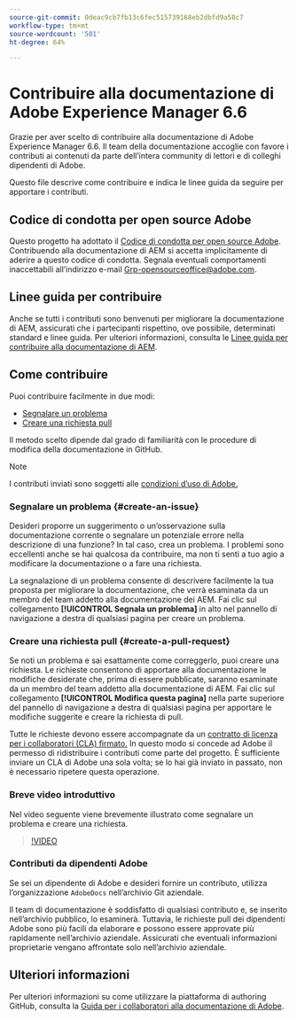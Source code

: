 ```yaml
---
source-git-commit: 0deac9cb7fb13c6fec515739168eb2dbfd9a58c7
workflow-type: tm+mt
source-wordcount: '501'
ht-degree: 64%

---
```

# Contribuire alla documentazione di Adobe Experience Manager 6.6

Grazie per aver scelto di contribuire alla documentazione di Adobe Experience Manager 6.6. Il team della documentazione accoglie con favore i contributi ai contenuti da parte dell’intera community di lettori e di colleghi dipendenti di Adobe.

Questo file descrive come contribuire e indica le linee guida da seguire per apportare i contributi.

## Codice di condotta per open source Adobe

Questo progetto ha adottato il [Codice di condotta per open source Adobe](code-of-conduct.md). Contribuendo alla documentazione di AEM si accetta implicitamente di aderire a questo codice di condotta. Segnala eventuali comportamenti inaccettabili all’indirizzo e-mail [Grp-opensourceoffice@adobe.com](mailto:Grp-opensourceoffice@adobe.com).

## Linee guida per contribuire

Anche se tutti i contributi sono benvenuti per migliorare la documentazione di AEM, assicurati che i partecipanti rispettino, ove possibile, determinati standard e linee guida. Per ulteriori informazioni, consulta le [Linee guida per contribuire alla documentazione di AEM](guidelines.md).

## Come contribuire

Puoi contribuire facilmente in due modi:

* [Segnalare un problema](#create-an-issue)
* [Creare una richiesta pull](#create-a-pull-request)

Il metodo scelto dipende dal grado di familiarità con le procedure di modifica della documentazione in GitHub.

>[!NOTE]
>
>I contributi inviati sono soggetti alle [condizioni d’uso di Adobe.](https://www.adobe.com/it/legal/terms.html)

### Segnalare un problema {#create-an-issue}

Desideri proporre un suggerimento o un’osservazione sulla documentazione corrente o segnalare un potenziale errore nella descrizione di una funzione? In tal caso, crea un problema. I problemi sono eccellenti anche se hai qualcosa da contribuire, ma non ti senti a tuo agio a modificare la documentazione o a fare una richiesta.

La segnalazione di un problema consente di descrivere facilmente la tua proposta per migliorare la documentazione, che verrà esaminata da un membro del team addetto alla documentazione dei AEM. Fai clic sul collegamento **[!UICONTROL Segnala un problema]** in alto nel pannello di navigazione a destra di qualsiasi pagina per creare un problema.

### Creare una richiesta pull {#create-a-pull-request}

Se noti un problema e sai esattamente come correggerlo, puoi creare una richiesta. Le richieste consentono di apportare alla documentazione le modifiche desiderate che, prima di essere pubblicate, saranno esaminate da un membro del team addetto alla documentazione di AEM. Fai clic sul collegamento **[!UICONTROL Modifica questa pagina]** nella parte superiore del pannello di navigazione a destra di qualsiasi pagina per apportare le modifiche suggerite e creare la richiesta di pull.

Tutte le richieste devono essere accompagnate da un [contratto di licenza per i collaboratori (CLA) firmato.](https://opensource.adobe.com/cla.html) In questo modo si concede ad Adobe il permesso di ridistribuire i contributi come parte del progetto. È sufficiente inviare un CLA di Adobe una sola volta; se lo hai già inviato in passato, non è necessario ripetere questa operazione.

### Breve video introduttivo

Nel video seguente viene brevemente illustrato come segnalare un problema e creare una richiesta.

>[!VIDEO](https://video.tv.adobe.com/v/27069)

### Contributi da dipendenti Adobe

Se sei un dipendente di Adobe e desideri fornire un contributo, utilizza l’organizzazione `AdobeDocs` nell’archivio Git aziendale.

Il team di documentazione è soddisfatto di qualsiasi contributo e, se inserito nell’archivio pubblico, lo esaminerà. Tuttavia, le richieste pull dei dipendenti Adobe sono più facili da elaborare e possono essere approvate più rapidamente nell’archivio aziendale. Assicurati che eventuali informazioni proprietarie vengano affrontate solo nell’archivio aziendale.

## Ulteriori informazioni

Per ulteriori informazioni su come utilizzare la piattaforma di authoring GitHub, consulta la [Guida per i collaboratori alla documentazione di Adobe](https://experienceleague.adobe.com/docs/contributor/contributor-guide/introduction.html?lang=it).